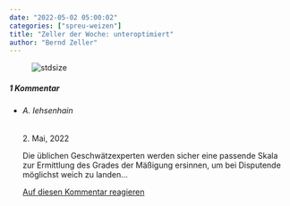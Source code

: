 ```yaml
---
date: "2022-05-02 05:00:02"
categories: ["spreu-weizen"]
title: "Zeller der Woche: unteroptimiert"
author: "Bernd Zeller"
---
```



<figure>
<img src="https://www.publicomag.com/wp-content/uploads/2022/05/unteroptimiert-1320x929.jpg" alt=stdsize>
</figure>


<!--more-->
<h5 class="comments-h">
1 Kommentar </h5>
<ul class="commentlist">
<li class="comment even thread-even depth-1 clearfix" id="li-comment-118170">
<h6 class="author">A. Iehsenhain</h6> <span class="date">2. Mai, 2022</span>



Die üblichen Geschwätzexperten werden sicher eine passende Skala zur Ermittlung des Grades der Mäßigung ersinnen, um bei Disputende möglichst weich zu landen&#8230;

<a rel="nofollow" class="comment-reply-link" href="#comment-118170" data-commentid="118170" data-postid="15439" data-belowelement="comment-118170" data-respondelement="respond" data-replyto="Antworte auf A. Iehsenhain" aria-label="Antworte auf A. Iehsenhain">Auf diesen Kommentar reagieren</a> 


</li>
</ul>
